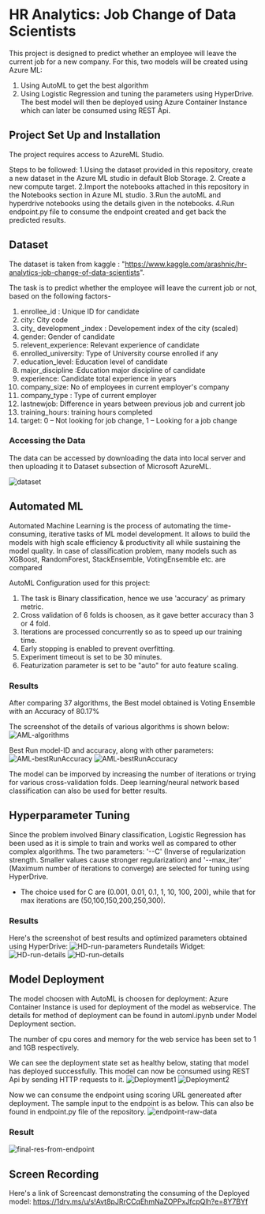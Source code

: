 # HR Analytics: Job Change of Data Scientists

This project is designed to predict whether an employee will leave the current job for a new company. For this, two models will be created using Azure ML:
1. Using AutoML to get the best algorithm
2. Using Logistic Regression and tuning the parameters using HyperDrive.
The best model will then be deployed using Azure Container Instance which can later be consumed using REST Api.

## Project Set Up and Installation
The project requires access to AzureML Studio.

Steps to be followed:
1.Using  the dataset provided in this repository, create a new dataset in the Azure ML studio in default Blob Storage.
2. Create a new compute target.
2.Import the notebooks attached in this repository in the Notebooks section in Azure ML studio.
3.Run the autoML and hyperdrive notebooks using the details given in the notebooks.
4.Run endpoint.py file to consume the endpoint created and get back the predicted results.

## Dataset

The dataset is taken from kaggle : "https://www.kaggle.com/arashnic/hr-analytics-job-change-of-data-scientists".

The task is to predict whether the employee will leave the current job or not, based on the following factors-

1. enrollee_id : Unique ID for candidate
2. city: City code
3. city_ development _index : Developement index of the city (scaled)
4. gender: Gender of candidate
5. relevent_experience: Relevant experience of candidate
6. enrolled_university: Type of University course enrolled if any
7. education_level: Education level of candidate
8. major_discipline :Education major discipline of candidate
9. experience: Candidate total experience in years
10. company_size: No of employees in current employer's company
11. company_type : Type of current employer
12. lastnewjob: Difference in years between previous job and current job
13. training_hours: training hours completed
14. target: 0 – Not looking for job change, 1 – Looking for a job change

### Accessing the Data
The data can be accessed by downloading the data into local server and then uploading it to Dataset subsection of Microsoft AzureML.

![dataset](https://github.com/himanimadaan/nd00333-capstone/blob/master/Screenshots/data.png)


## Automated ML

Automated Machine Learning is the process of automating the time-consuming, iterative tasks of ML model development. It allows to build the models with high scale efficiency & productivity all while sustaining the model quality. In case of classification problem, many models such as XGBoost, RandomForest, StackEnsemble, VotingEnsemble etc. are compared

AutoML Configuration used for this project:
1. The task is Binary classification, hence we use 'accuracy' as primary metric.
2. Cross validation of 6 folds is choosen, as it gave better accuracy than 3 or 4 fold.
3. Iterations are processed concurrently so as to speed up our training time.
4. Early stopping is enabled to prevent overfitting.
5. Experiment timeout is set to be 30 minutes.
6. Featurization parameter is set to be "auto" for auto feature scaling.

### Results
After comparing 37 algorithms, the Best model obtained is Voting Ensemble with an Accuracy of 80.17%

The screenshot of the details of various algorithms is shown below:
![AML-algorithms](https://github.com/himanimadaan/nd00333-capstone/blob/master/Screenshots/1.AML-algorithms.png)

Best Run model-ID and accuracy, along with other parameters:
![AML-bestRunAccuracy](https://github.com/himanimadaan/nd00333-capstone/blob/master/Screenshots/2.AML-best-run-id%2C%20accuracy.png)
![AML-bestRunAccuracy](https://github.com/himanimadaan/nd00333-capstone/blob/master/Screenshots/3.aml-automlrun.png)


The model can be imporved by increasing the number of iterations or trying for various cross-validation folds.
Deep learning/neural network based classification can also be used for better results.


## Hyperparameter Tuning
Since the problem involved Binary classification, Logistic Regression has been used as it is simple to train and works well as compared to other complex algorithms.
The two parameters: '--C' (Inverse of regularization strength. Smaller values cause stronger regularization) and '--max_iter' (Maximum number of iterations to converge) are selected for tuning using HyperDrive.
- The choice used for C are (0.001, 0.01, 0.1, 1, 10, 100, 200), while that for max iterations are (50,100,150,200,250,300).


### Results
Here's the screenshot of best results and optimized parameters obtained using HyperDrive:
![HD-run-parameters](https://github.com/himanimadaan/nd00333-capstone/blob/master/Screenshots/1.hd-run-parameters.png)
Rundetails Widget:
![HD-run-details](https://github.com/himanimadaan/nd00333-capstone/blob/master/Screenshots/2.hd-rundetails.png)
![HD-run-details](https://github.com/himanimadaan/nd00333-capstone/blob/master/Screenshots/3.hr-rundetails.png)


## Model Deployment
The model choosen with AutoML is choosen for deployment:
Azure Container Instance is used for deployment of the model as webservice.
The details for method of deployment can be found in automl.ipynb under Model Deployment section.

The number of cpu cores and memory for the web service has been set to 1 and 1GB respectively.

We can see the deployment state set as healthy below, stating that model has deployed successfully. This model can now be consumed using REST Api by sending HTTP requests to it.
![Deployment1](https://github.com/himanimadaan/nd00333-capstone/blob/master/Screenshots/1.deployment.png)
![Deployment2](https://github.com/himanimadaan/nd00333-capstone/blob/master/Screenshots/2.deployment.png)

Now we can consume the endpoint using scoring URL genereated after deployment.
The sample input to the endpoint is as below. This can also be found in endpoint.py file of the repository.
![endpoint-raw-data](https://github.com/himanimadaan/nd00333-capstone/blob/master/Screenshots/endpoint.png)

### Result
![final-res-from-endpoint](https://github.com/himanimadaan/nd00333-capstone/blob/master/Screenshots/finalres.png)

## Screen Recording
Here's a link of Screencast demonstrating the consuming of the Deployed model: https://1drv.ms/u/s!Avt8pJRrCCqEhmNaZOPPxJfcpQlh?e=8Y7BYf
